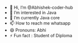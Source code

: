 - 👋 Hi, I’m @Abhishek-coder-hub
- 👀 I’m interested in Java
- 🌱 I’m currently Java core
- 📫 How to reach me whatsapp
- 😄 Pronouns: Abhi
- ⚡ Fun fact : Student of Diploma

<!---
Abhishek-coder-hub/Abhishek-coder-hub is a ✨ special ✨ repository because its `README.md` (this file) appears on your GitHub profile.
You can click the Preview link to take a look at your changes.
--->
